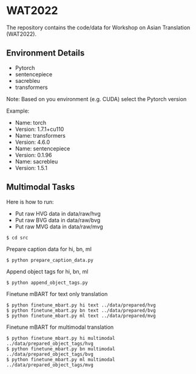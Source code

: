 # WAT2022

The repository contains the code/data for Workshop on Asian Translation (WAT2022).

## Environment Details

* Pytorch
* sentencepiece
* sacrebleu
* transformers

Note: Based on you environment (e.g. CUDA) select the Pytorch version

Example: 
* Name: torch
* Version: 1.7.1+cu110
* Name: transformers                          
* Version: 4.6.0
* Name: sentencepiece                         
* Version: 0.1.96
* Name: sacrebleu                             
* Version: 1.5.1


## Multimodal Tasks 

Here is how to run:

* Put raw HVG data in data/raw/hvg
* Put raw BVG data in data/raw/bvg
* Put raw MVG data in data/raw/mvg

```
$ cd src
```

Prepare caption data for hi, bn, ml

```
$ python prepare_caption_data.py
```

Append object tags for hi, bn, ml

```
$ python append_object_tags.py
```

Finetune mBART for text only translation

```
$ python finetune_mbart.py hi text ../data/prepared/hvg
$ python finetune_mbart.py bn text ../data/prepared/bvg
$ python finetune_mbart.py ml text ../data/prepared/mvg
```

Finetune mBART for multimodal translation

```
$ python finetune_mbart.py hi multimodal ../data/prepared_object_tags/hvg
$ python finetune_mbart.py bn multimodal ../data/prepared_object_tags/bvg
$ python finetune_mbart.py ml multimodal ../data/prepared_object_tags/mvg
```
